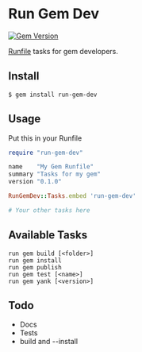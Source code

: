 Run Gem Dev
===========

[![Gem Version](https://badge.fury.io/rb/run-gem-dev.svg)](http://badge.fury.io/rb/run-gem-dev)

[Runfile](https://github.com/DannyBen/runfile) tasks for gem developers.

## Install

	$ gem install run-gem-dev

## Usage

Put this in your Runfile

```ruby
require "run-gem-dev"

name    "My Gem Runfile"
summary "Tasks for my gem"
version "0.1.0"

RunGemDev::Tasks.embed 'run-gem-dev'

# Your other tasks here

```

## Available Tasks

	run gem build [<folder>]
	run gem install
	run gem publish
	run gem test [<name>]
	run gem yank [<version>]

## Todo

- Docs
- Tests
- build and --install